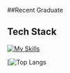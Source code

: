 ##Recent Graduate

<h2>Tech Stack</h2>




[![My Skills](https://skillicons.dev/icons?i=ts,js,py,bash,lua,java,c,cpp,php,nodejs,vue,flask,tailwind,html,css,mysql,mongodb)](https://skillicons.dev)
<br>



[![Top Langs](https://github-readme-stats.vercel.app/api/top-langs/?username=kaysium&layout=compact)
